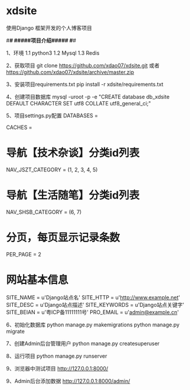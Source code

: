 # xdsite
使用Django 框架开发的个人博客项目

#************************************************************************#
#####项目介绍#####
#************************************************************************#

1、环境
1.1 python3
1.2 Mysql
1.3 Redis

2、获取项目
git clone https://github.com/xdao07/xdsite.git
或者
https://github.com/xdao07/xdsite/archive/master.zip

3、安装项目requirements.txt
pip install -r xdsite/requirements.txt

4、创建项目数据库
mysql -uroot -p -e "CREATE database db_xdsite DEFAULT CHARACTER SET utf8 COLLATE utf8_general_ci;"

5、项目settings.py配置
DATABASES =

CACHES =

# 导航【技术杂谈】分类id列表
NAV_JSZT_CATEGORY = (1, 2, 3, 4, 5)
# 导航【生活随笔】分类id列表
NAV_SHSB_CATEGORY = (6, 7)
# 分页，每页显示记录条数
PER_PAGE = 2

# 网站基本信息
SITE_NAME = u'Django站点名'
SITE_HTTP = u'http://www.example.net'
SITE_DESC = u'Django站点描述'
SITE_KEYWORDS = u'Django站点关键字'
SITE_BEIAN = u'粤ICP备11111111号'
PRO_EMAIL = u'admin@example.cn'

6、初始化数据库
python manage.py makemigrations
python manage.py migrate

7、创建Admin后台管理用户
python manage.py createsuperuser

8、运行项目
python manage.py runserver

9、浏览器中测试项目
http://127.0.0.1:8000/

9、Admin后台添加数据
http://127.0.0.1:8000/admin/